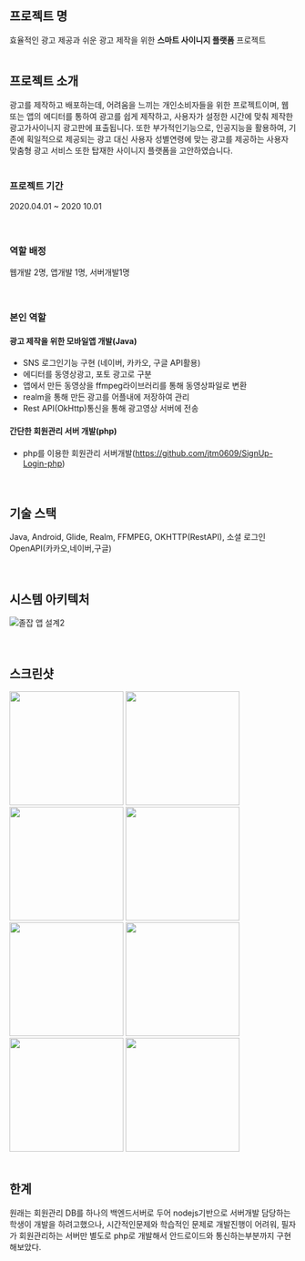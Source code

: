 ## 프로젝트 명

효율적인 광고 제공과 쉬운 광고 제작을 위한 **스마트 사이니지 플랫폼** 프로젝트 <br><br>

## 프로젝트 소개

광고를 제작하고 배포하는데, 어려움을 느끼는 개인소비자들을 위한 프로젝트이며, 웹 또는 앱의 에디터를 통하여 광고를 쉽게 제작하고, 사용자가 설정한 시간에 맞춰
제작한 광고가사이니지 광고판에 표출됩니다. 또한 부가적인기능으로, 인공지능을 활용하여, 기존에 획일적으로 제공되는 광고 대신 사용자 성별연령에 맞는 광고를 제공하는 사용자 맞춤형 광고
서비스 또한 탑재한 사이니지 플랫폼을 고안하였습니다.<br><br>

### 프로젝트 기간
2020.04.01 ~ 2020 10.01<br><br><br>

### 역할 배정
웹개발 2명, 앱개발 1명, 서버개발1명<br><br><br>

### 본인 역할

#### 광고 제작을 위한 모바일앱 개발(Java)
* SNS 로그인기능 구현 (네이버, 카카오, 구글 API활용)
* 에디터를 동영상광고, 포토 광고로 구분
* 앱에서 만든 동영상을 ffmpeg라이브러리를 통해 동영상파일로 변환
* realm을 통해 만든 광고를 어플내에 저장하여 관리
* Rest API(OkHttp)통신을 통해 광고영상 서버에 전송<br>

#### 간단한 회원관리 서버 개발(php)
* php를 이용한 회원관리 서버개발(https://github.com/jtm0609/SignUp-Login-php)<br><br><br>
  

## 기술 스택
Java, Android, Glide, Realm, FFMPEG, OKHTTP(RestAPI), 소셜 로그인OpenAPI(카카오,네이버,구글)<br><br><br>

## 시스템 아키텍처
![졸잡 앱 설계2](https://user-images.githubusercontent.com/48284360/98843107-da83ee00-248d-11eb-8887-89430c2e1e22.png)<br><br><br>



## 스크린샷
<div>
<img width="200" src="https://user-images.githubusercontent.com/48284360/96737377-935b8d80-13f8-11eb-9be8-577fcd625c2c.jpg"> 
<img width="200" src="https://user-images.githubusercontent.com/48284360/96737395-96567e00-13f8-11eb-9c6b-e91c0d5aec52.jpg">
<img width="200" src="https://user-images.githubusercontent.com/48284360/96737404-99ea0500-13f8-11eb-9b3f-a5353806970c.jpg">
<img width="200" src="https://user-images.githubusercontent.com/48284360/96737417-9c4c5f00-13f8-11eb-9593-cd45c2f7f9f9.jpg">
<img width="200" src="https://user-images.githubusercontent.com/48284360/96737426-9f474f80-13f8-11eb-86c3-b99e723d15af.jpg">
<img width="200" src="https://user-images.githubusercontent.com/48284360/96737431-a2424000-13f8-11eb-91e2-e2079ff1f70e.jpg">
<img width="200" src="https://user-images.githubusercontent.com/48284360/97155794-36c1ef00-17b9-11eb-8742-8dd8e0f5e30c.jpg">
<img width="200" src="https://user-images.githubusercontent.com/48284360/97155780-345f9500-17b9-11eb-84b2-88a482427e4a.jpg">

</div>
<br>

## 한계
원래는 회원관리 DB를 하나의 백엔드서버로 두어 nodejs기반으로 서버개발 담당하는 학생이 개발을 하려고했으나, 시간적인문제와 학습적인 문제로 개발진행이 어려워, 필자가 회원관리하는 서버만 별도로 php로 개발해서 안드로이드와 통신하는부분까지 구현해보았다.
